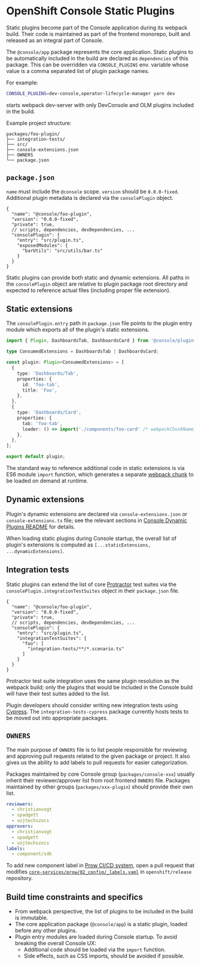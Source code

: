 # OpenShift Console Static Plugins

Static plugins become part of the Console application during its webpack build. Their code is maintained
as part of the frontend monorepo, built and released as an integral part of Console.

The `@console/app` package represents the core application. Static plugins to be automatically included
in the build are declared as `dependencies` of this package. This can be overridden via `CONSOLE_PLUGINS`
env. variable whose value is a comma separated list of plugin package names.

For example:

```sh
CONSOLE_PLUGINS=dev-console,operator-lifecycle-manager yarn dev
```

starts webpack dev-server with only DevConsole and OLM plugins included in the build.

Example project structure:

```
packages/foo-plugin/
├── integration-tests/
├── src/
├── console-extensions.json
├── OWNERS
└── package.json
```

## `package.json`

`name` must include the `@console` scope. `version` should be `0.0.0-fixed`. Additional plugin metadata
is declared via the `consolePlugin` object.

```jsonc
{
  "name": "@console/foo-plugin",
  "version": "0.0.0-fixed",
  "private": true,
  // scripts, dependencies, devDependencies, ...
  "consolePlugin": {
    "entry": "src/plugin.ts",
    "exposedModules": {
      "barUtils": "src/utils/bar.ts"
    }
  }
}
```

Static plugins can provide both static and dynamic extensions. All paths in the `consolePlugin` object
are relative to plugin package root directory and expected to reference actual files (including proper
file extension).

## Static extensions

The `consolePlugin.entry` path in `package.json` file points to the plugin entry module which exports
all of the plugin's static extensions.

```ts
import { Plugin, DashboardsTab, DashboardsCard } from '@console/plugin-sdk';

type ConsumedExtensions = DashboardsTab | DashboardsCard;

const plugin: Plugin<ConsumedExtensions> = [
  {
    type: 'Dashboards/Tab',
    properties: {
      id: 'foo-tab',
      title: 'Foo',
    },
  },
  {
    type: 'Dashboards/Card',
    properties: {
      tab: 'foo-tab',
      loader: () => import('./components/foo-card' /* webpackChunkName: "foo" */).then((m) => m.FooCard),
    },
  },
];

export default plugin;
```

The standard way to reference additional code in static extensions is via ES6 module `import` function,
which generates a separate [webpack chunk](https://webpack.js.org/guides/code-splitting/) to be loaded
on demand at runtime.

## Dynamic extensions

Plugin's dynamic extensions are declared via `console-extensions.json` or `console-extensions.ts` file;
see the relevant sections in
[Console Dynamic Plugins README](/frontend/packages/console-dynamic-plugin-sdk/README.md) for details.

When loading static plugins during Console startup, the overall list of plugin's extensions is computed
as `[...staticExtensions, ...dynamicExtensions]`.

## Integration tests

Static plugins can extend the list of core [Protractor](https://www.protractortest.org/) test suites via
the `consolePlugin.integrationTestSuites` object in their `package.json` file.

```jsonc
{
  "name": "@console/foo-plugin",
  "version": "0.0.0-fixed",
  "private": true,
  // scripts, dependencies, devDependencies, ...
  "consolePlugin": {
    "entry": "src/plugin.ts",
    "integrationTestSuites": {
      "foo": [
        "integration-tests/**/*.scenario.ts"
      ]
    }
  }
}
```

Protractor test suite integration uses the same plugin resolution as the webpack build; only the plugins
that would be included in the Console build will have their test suites added to the list.

Plugin developers should consider writing new integration tests using [Cypress](https://www.cypress.io/).
The `integration-tests-cypress` package currently hosts tests to be moved out into appropriate packages.

## `OWNERS`

The main purpose of `OWNERS` file is to list people responsible for reviewing and approving pull requests
related to the given package or project. It also gives us the ability to add labels to pull requests for
easier categorization.

Packages maintained by core Console group (`packages/console-xxx`) usually inherit their reviewer/approver
list from root frontend `OWNERS` file. Packages maintained by other groups (`packages/xxx-plugin`) should
provide their own list.

```yaml
reviewers:
  - christianvogt
  - spadgett
  - vojtechszocs
approvers:
  - christianvogt
  - spadgett
  - vojtechszocs
labels:
  - component/sdk
```

To add new component label in [Prow CI/CD system](https://github.com/kubernetes/test-infra), open a pull
request that modifies
[`core-services/prow/02_config/_labels.yaml`](https://github.com/openshift/release/blob/master/core-services/prow/02_config/_labels.yaml)
in `openshift/release` repository.

## Build time constraints and specifics

- From webpack perspective, the list of plugins to be included in the build is immutable.
- The core application package (`@console/app`) is a static plugin, loaded before any other plugins.
- Plugin entry modules are loaded during Console startup. To avoid breaking the overall Console UX:
  - Additional code should be loaded via the `import` function.
  - Side effects, such as CSS imports, should be avoided if possible.
